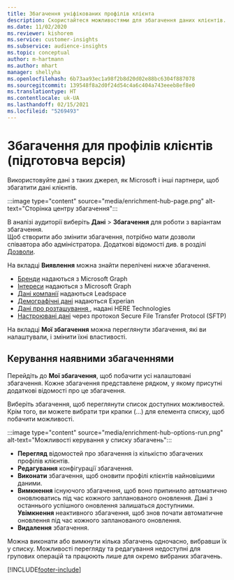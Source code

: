 ```yaml
---
title: Збагачення уніфікованих профілів клієнта
description: Скористайтеся можливостями для збагачення даних клієнтів.
ms.date: 11/02/2020
ms.reviewer: kishorem
ms.service: customer-insights
ms.subservice: audience-insights
ms.topic: conceptual
author: m-hartmann
ms.author: mhart
manager: shellyha
ms.openlocfilehash: 6b73aa93ec1a98f2b8d20d02e88bc6304f887078
ms.sourcegitcommit: 139548f8a2d0f24d54c4a6c404a743eeeb8ef8e0
ms.translationtype: HT
ms.contentlocale: uk-UA
ms.lasthandoff: 02/15/2021
ms.locfileid: "5269493"
---
```

# <a name="enrichment-for-customer-profiles-preview"></a>Збагачення для профілів клієнтів (підготовча версія)

Використовуйте дані з таких джерел, як Microsoft і інші партнери, щоб збагатити дані клієнтів.

:::image type="content" source="media/enrichment-hub-page.png" alt-text="Сторінка центру збагачення":::

В аналізі аудиторії виберіть **Дані** > **Збагачення** для роботи з варіантам збагачення.    
Щоб створити або змінити збагачення, потрібно мати дозволи співавтора або адміністратора. Додаткові відомості див. в розділі [Дозволи](permissions.md).

На вкладці **Виявлення** можна знайти перелічені нижче збагачення.

- [Бренди](enrichment-microsoft-graph.md) надаються з Microsoft Graph
- [Інтереси](enrichment-microsoft-graph.md) надаються з Microsoft Graph
- [Дані компанії](enrichment-leadspace.md) надаються Leadspace
- [Демографічні дані](enrichment-experian.md) надаються Experian
- [Дані про розташування ](enrichment-here.md), надані HERE Technologies
- [Настроювані дані](enrichment-SFTP-custom-import.md) через протокол Secure File Transfer Protocol (SFTP)

На вкладці **Мої збагачення** можна переглянути збагачення, які ви налаштували, і змінити їхні властивості.

## <a name="manage-existing-enrichments"></a>Керування наявними збагаченнями

Перейдіть до **Мої збагачення**, щоб побачити усі налаштовані збагачення. Кожне збагачення представлене рядком, у якому присутні додаткові відомості про це збагачення.

Виберіть збагачення, щоб переглянути список доступних можливостей. Крім того, ви можете вибрати три крапки (...) для елемента списку, щоб побачити можливості.

:::image type="content" source="media/enrichment-hub-options-run.png" alt-text="Можливості керування у списку збагачень":::

- **Перегляд** відомостей про збагачення із кількістю збагачених профілів клієнтів.
- **Редагування** конфігурації збагачення.
- **Виконати** збагачення, щоб оновити профілі клієнтів найновішими даними.
- **Вимкнення** існуючого збагачення, щоб воно припинило автоматично оновлюватись під час кожного запланованого оновлення. Дані з останнього успішного оновлення залишаться доступними. **Увімкнення** неактивного збагачення, щоб знов почати автоматичне оновлення під час кожного запланованого оновлення.
- **Видалення** збагачення.

Можна виконати або вимкнути кілька збагачень одночасно, вибравши їх у списку. Можливості перегляду та редагування недоступні для групових операцій та працюють лише для окремо вибраних збагачень.


[!INCLUDE[footer-include](../includes/footer-banner.md)]